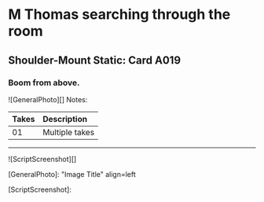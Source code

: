 # M Thomas searching through the room

## Shoulder-Mount Static: Card A019

### Boom from above.

![GeneralPhoto][]
Notes: 

| Takes | Description |
|:---|:----|
| 01 | Multiple takes |

----

![ScriptScreenshot][]


[GeneralPhoto]:  "Image Title" align=left

[ScriptScreenshot]: 